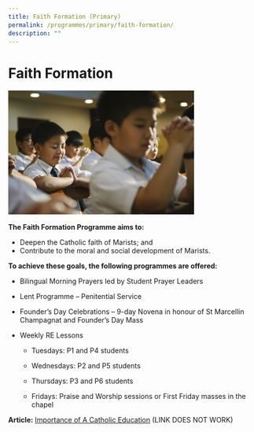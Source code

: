 ```yaml
---
title: Faith Formation (Primary)
permalink: /programmes/primary/faith-formation/
description: ""
---
```

# Faith Formation


<img src="/images/Faith%20Formation/faith%20formation.jpg"  
     style="width:75%">


**The Faith Formation Programme aims to:**

*   Deepen the Catholic faith of Marists; and
*   Contribute to the moral and social development of Marists.

  

**To achieve these goals, the following programmes are offered:**   

*   Bilingual Morning Prayers led by Student Prayer Leaders  
    
*   Lent Programme – Penitential Service  
    
*   Founder’s Day Celebrations – 9-day Novena in honour of St Marcellin Champagnat and Founder’s Day Mass  
    
*   Weekly RE Lessons  
    

    *   Tuesdays: P1 and P4 students  
    
    *   Wednesdays: P2 and P5 students  
    
    *   Thursdays: P3 and P6 students  
    
    *   Fridays: Praise and Worship sessions or First Friday masses in the chapel

**Article:** [Importance of A Catholic Education](https://catholicnews.sg/2020/07/16/importance-of-a-catholic-education/) (LINK DOES NOT WORK)